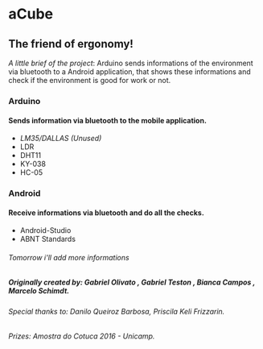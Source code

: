 # aCube
## The friend of ergonomy!
_A little brief of the project_: Arduino sends informations of the environment via bluetooth to a Android application, that shows these informations and check if the environment is good for work or not.

### Arduino
#### Sends information via bluetooth to the mobile application.
* _LM35/DALLAS (Unused)_
* LDR
* DHT11
* KY-038
* HC-05

### Android
#### Receive informations via bluetooth and do all the checks.
* Android-Studio
* ABNT Standards

###### Tomorrow i'll add more informations
##### Originally created by: Gabriel Olivato , Gabriel Teston , Bianca Campos , Marcelo Schimdt.
###### Special thanks to: Danilo Queiroz Barbosa, Priscila Keli Frizzarin.
###### Prizes: Amostra do Cotuca 2016 - Unicamp.
